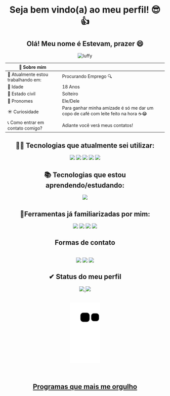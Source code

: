 
<div align="center">
<h1>Seja bem vindo(a) ao meu perfil! 😎👍</h1>
<h2>Olá! Meu nome é Estevam, prazer 😄</h2>
          
![luffy](https://user-images.githubusercontent.com/122125357/226228331-5c3b49d2-5595-4215-b5ec-3dd0d281cedc.gif)
          
|📝 Sobre mim|  |
|----------|---------------|
|💼 Atualmente estou trabalhando em: | Procurando Emprego 🔍|
|🎈 Idade| 18 Anos|
|💍 Estado civil| Solteiro |
|💭 Pronomes | Ele/Dele|
|☀ Curiosidade| Para ganhar minha amizade é só me dar um copo de café com leite feito na hora ☕😂|
|📞 Como entrar em contato comigo?| Adiante você verá meus contatos!|

<h2> 👩‍💻 Tecnologias que atualmente sei utilizar: </h2>
          
<img src="https://cdn.jsdelivr.net/gh/devicons/devicon/icons/javascript/javascript-original.svg" width="50" heigth="50"/> <img src="https://cdn.jsdelivr.net/gh/devicons/devicon/icons/html5/html5-original-wordmark.svg" width="50" heigth="50"/> <img src="https://cdn.jsdelivr.net/gh/devicons/devicon/icons/css3/css3-original-wordmark.svg" width="50" heigth="50"/> <img src="https://cdn.jsdelivr.net/gh/devicons/devicon/icons/git/git-original.svg" width="50" heigth="50"/> <img src="https://cdn.jsdelivr.net/gh/devicons/devicon/icons/java/java-original.svg" heigth="50" width="50"/>

<h2> 📚 Tecnologias que estou aprendendo/estudando: </h2>

<div align="center">

<img src="https://cdn.jsdelivr.net/gh/devicons/devicon/icons/java/java-original.svg" heigth="50" width="50"/>
          
</div>

<h2> 🔧Ferramentas já familiarizadas por mim: </h2>

<img src="https://cdn.jsdelivr.net/gh/devicons/devicon/icons/github/github-original.svg" width="50" heigth="50" /> <img src="https://cdn.jsdelivr.net/gh/devicons/devicon/icons/vscode/vscode-original.svg" width="50" heigth="50"/> <img src="https://cdn.jsdelivr.net/gh/devicons/devicon/icons/figma/figma-original.svg" width="50" heigth="50"/> <img src="https://cdn.jsdelivr.net/gh/devicons/devicon/icons/intellij/intellij-original.svg" width="50" heigth="50" />

<h2> Formas de contato </h2>
<br> 
<a href = "mailto:estevamrainerdev@gmail.com"><img src="https://img.shields.io/badge/Gmail-D14836?style=for-the-badge&logo=gmail&logoColor=white" target="_blank"></a>
<a href="https://www.linkedin.com/in/estevam-lopes-258226261" target="_blank"><img src="https://img.shields.io/badge/-LinkedIn-%230077B5?style=for-the-badge&logo=linkedin&logoColor=white" target="_blank"></a> <a href="https://instagram.com/estevam_rainer/" target="_blank"><img src="https://img.shields.io/badge/-Instagram-%23E4405F?style=for-the-badge&logo=instagram&logoColor=white" target="_blank"></a>
<br>

<h2> ✔ Status do meu perfil </h2>
<div>
<a href="https://github.com/EstevamRainer">
<img height="180em" src="https://github-readme-stats.vercel.app/api/top-langs/?username=EstevamRainer&layout=compact&langs_count=7&theme=dracula"/>
<img height="180em" src="https://github-readme-stats.vercel.app/api?username=EstevamRainer&show_icons=true&theme=dracula&include_all_commits=true&count_private=true"/>
</div>
<br>
          
![Snake animation](https://github.com/EstevamRainer/EstevamRainer/blob/output/github-contribution-grid-snake.svg)
          
<br>      
<h2> Programas que mais me orgulho </h2>
</div>

